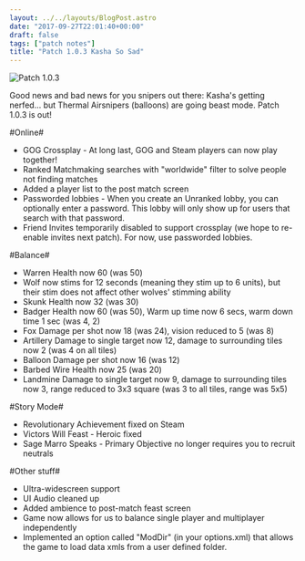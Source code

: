 ```yaml
---
layout: ../../layouts/BlogPost.astro
date: "2017-09-27T22:01:40+00:00"
draft: false
tags: ["patch notes"]
title: "Patch 1.0.3 Kasha So Sad"
---
```


![Patch 1.0.3](https://i.imgur.com/JiI8sdD.jpg)

Good news and bad news for you snipers out there: Kasha's getting nerfed... but Thermal Airsnipers (balloons) are going beast mode. Patch 1.0.3 is out!

#Online#

- GOG Crossplay - At long last, GOG and Steam players can now play together!
- Ranked Matchmaking searches with "worldwide" filter to solve people not finding matches
- Added a player list to the post match screen
- Passworded lobbies - When you create an Unranked lobby, you can optionally enter a password. This lobby will only show up for users that search with that password.
- Friend Invites temporarily disabled to support crossplay (we hope to re-enable invites next patch). For now, use passworded lobbies.

#Balance#

- Warren Health now 60 (was 50)
- Wolf now stims for 12 seconds (meaning they stim up to 6 units), but their stim does not affect other wolves' stimming ability
- Skunk Health now 32 (was 30)
- Badger Health now 60 (was 50), Warm up time now 6 secs, warm down time 1 sec (was 4, 2)
- Fox Damage per shot now 18 (was 24), vision reduced to 5 (was 8)
- Artillery Damage to single target now 12, damage to surrounding tiles now 2 (was 4 on all tiles)
- Balloon Damage per shot now 16 (was 12)
- Barbed Wire Health now 25 (was 20)
- Landmine Damage to single target now 9, damage to surrounding tiles now 3, range reduced to 3x3 square (was 3 to all tiles, range was 5x5)

#Story Mode#

- Revolutionary Achievement fixed on Steam
- Victors Will Feast - Heroic fixed
- Sage Marro Speaks - Primary Objective no longer requires you to recruit neutrals

#Other stuff#

- Ultra-widescreen support
- UI Audio cleaned up
- Added ambience to post-match feast screen
- Game now allows for us to balance single player and multiplayer independently
- Implemented an option called "ModDir" (in your options.xml) that allows the game to load data xmls from a user defined folder.
